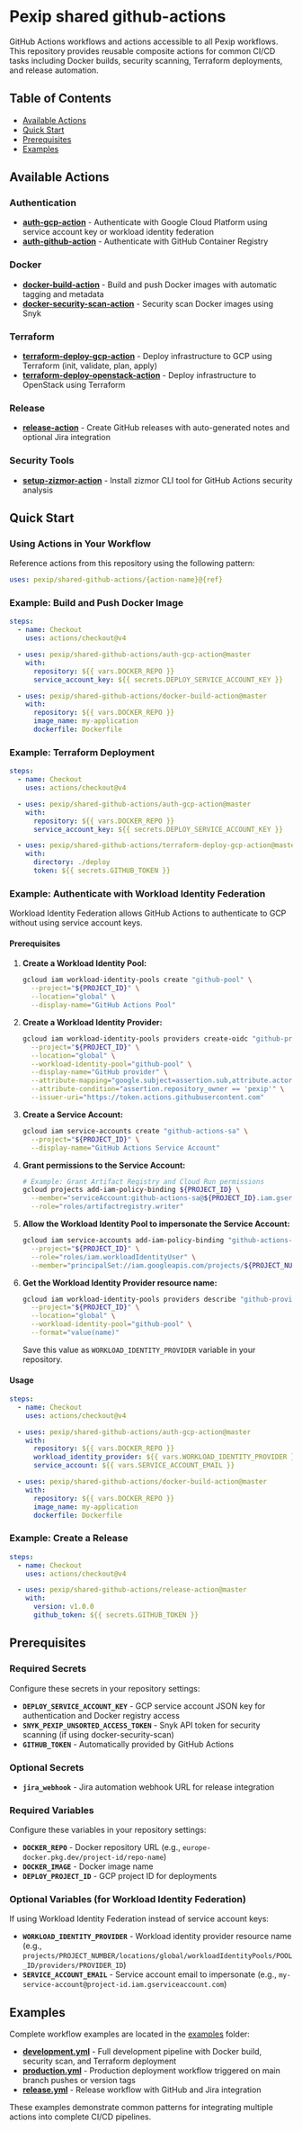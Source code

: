 # Pexip shared github-actions

GitHub Actions workflows and actions accessible to all Pexip workflows. This repository provides reusable composite actions for common CI/CD tasks including Docker builds, security scanning, Terraform deployments, and release automation.

## Table of Contents

- [Available Actions](#available-actions)
- [Quick Start](#quick-start)
- [Prerequisites](#prerequisites)
- [Examples](#examples)

## Available Actions

### Authentication

- **[auth-gcp-action](auth-gcp-action)** - Authenticate with Google Cloud Platform using service account key or workload identity federation
- **[auth-github-action](auth-github-action)** - Authenticate with GitHub Container Registry

### Docker

- **[docker-build-action](docker-build-action)** - Build and push Docker images with automatic tagging and metadata
- **[docker-security-scan-action](docker-security-scan-action)** - Security scan Docker images using Snyk

### Terraform

- **[terraform-deploy-gcp-action](terraform-deploy-gcp-action)** - Deploy infrastructure to GCP using Terraform (init, validate, plan, apply)
- **[terraform-deploy-openstack-action](terraform-deploy-openstack-action)** - Deploy infrastructure to OpenStack using Terraform

### Release

- **[release-action](release-action)** - Create GitHub releases with auto-generated notes and optional Jira integration

### Security Tools

- **[setup-zizmor-action](setup-zizmor-action)** - Install zizmor CLI tool for GitHub Actions security analysis

## Quick Start

### Using Actions in Your Workflow

Reference actions from this repository using the following pattern:

```yaml
uses: pexip/shared-github-actions/{action-name}@{ref}
```

### Example: Build and Push Docker Image

```yaml
steps:
  - name: Checkout
    uses: actions/checkout@v4

  - uses: pexip/shared-github-actions/auth-gcp-action@master
    with:
      repository: ${{ vars.DOCKER_REPO }}
      service_account_key: ${{ secrets.DEPLOY_SERVICE_ACCOUNT_KEY }}

  - uses: pexip/shared-github-actions/docker-build-action@master
    with:
      repository: ${{ vars.DOCKER_REPO }}
      image_name: my-application
      dockerfile: Dockerfile
```

### Example: Terraform Deployment

```yaml
steps:
  - name: Checkout
    uses: actions/checkout@v4

  - uses: pexip/shared-github-actions/auth-gcp-action@master
    with:
      repository: ${{ vars.DOCKER_REPO }}
      service_account_key: ${{ secrets.DEPLOY_SERVICE_ACCOUNT_KEY }}

  - uses: pexip/shared-github-actions/terraform-deploy-gcp-action@master
    with:
      directory: ./deploy
      token: ${{ secrets.GITHUB_TOKEN }}
```

### Example: Authenticate with Workload Identity Federation

Workload Identity Federation allows GitHub Actions to authenticate to GCP without using service account keys.

#### Prerequisites

1. **Create a Workload Identity Pool:**
   ```bash
   gcloud iam workload-identity-pools create "github-pool" \
     --project="${PROJECT_ID}" \
     --location="global" \
     --display-name="GitHub Actions Pool"
   ```

2. **Create a Workload Identity Provider:**
   ```bash
   gcloud iam workload-identity-pools providers create-oidc "github-provider" \
     --project="${PROJECT_ID}" \
     --location="global" \
     --workload-identity-pool="github-pool" \
     --display-name="GitHub provider" \
     --attribute-mapping="google.subject=assertion.sub,attribute.actor=assertion.actor,attribute.repository=assertion.repository,attribute.repository_owner=assertion.repository_owner" \
     --attribute-condition="assertion.repository_owner == 'pexip'" \
     --issuer-uri="https://token.actions.githubusercontent.com"
   ```

3. **Create a Service Account:**
   ```bash
   gcloud iam service-accounts create "github-actions-sa" \
     --project="${PROJECT_ID}" \
     --display-name="GitHub Actions Service Account"
   ```

4. **Grant permissions to the Service Account:**
   ```bash
   # Example: Grant Artifact Registry and Cloud Run permissions
   gcloud projects add-iam-policy-binding ${PROJECT_ID} \
     --member="serviceAccount:github-actions-sa@${PROJECT_ID}.iam.gserviceaccount.com" \
     --role="roles/artifactregistry.writer"
   ```

5. **Allow the Workload Identity Pool to impersonate the Service Account:**
   ```bash
   gcloud iam service-accounts add-iam-policy-binding "github-actions-sa@${PROJECT_ID}.iam.gserviceaccount.com" \
     --project="${PROJECT_ID}" \
     --role="roles/iam.workloadIdentityUser" \
     --member="principalSet://iam.googleapis.com/projects/${PROJECT_NUMBER}/locations/global/workloadIdentityPools/github-pool/attribute.repository/pexip/REPOSITORY_NAME"
   ```

6. **Get the Workload Identity Provider resource name:**
   ```bash
   gcloud iam workload-identity-pools providers describe "github-provider" \
     --project="${PROJECT_ID}" \
     --location="global" \
     --workload-identity-pool="github-pool" \
     --format="value(name)"
   ```
   Save this value as `WORKLOAD_IDENTITY_PROVIDER` variable in your repository.

#### Usage

```yaml
steps:
  - name: Checkout
    uses: actions/checkout@v4

  - uses: pexip/shared-github-actions/auth-gcp-action@master
    with:
      repository: ${{ vars.DOCKER_REPO }}
      workload_identity_provider: ${{ vars.WORKLOAD_IDENTITY_PROVIDER }}
      service_account: ${{ vars.SERVICE_ACCOUNT_EMAIL }}

  - uses: pexip/shared-github-actions/docker-build-action@master
    with:
      repository: ${{ vars.DOCKER_REPO }}
      image_name: my-application
      dockerfile: Dockerfile
```

### Example: Create a Release

```yaml
steps:
  - name: Checkout
    uses: actions/checkout@v4

  - uses: pexip/shared-github-actions/release-action@master
    with:
      version: v1.0.0
      github_token: ${{ secrets.GITHUB_TOKEN }}
```

## Prerequisites

### Required Secrets

Configure these secrets in your repository settings:

- **`DEPLOY_SERVICE_ACCOUNT_KEY`** - GCP service account JSON key for authentication and Docker registry access
- **`SNYK_PEXIP_UNSORTED_ACCESS_TOKEN`** - Snyk API token for security scanning (if using docker-security-scan)
- **`GITHUB_TOKEN`** - Automatically provided by GitHub Actions

### Optional Secrets

- **`jira_webhook`** - Jira automation webhook URL for release integration

### Required Variables

Configure these variables in your repository settings:

- **`DOCKER_REPO`** - Docker repository URL (e.g., `europe-docker.pkg.dev/project-id/repo-name`)
- **`DOCKER_IMAGE`** - Docker image name
- **`DEPLOY_PROJECT_ID`** - GCP project ID for deployments

### Optional Variables (for Workload Identity Federation)

If using Workload Identity Federation instead of service account keys:

- **`WORKLOAD_IDENTITY_PROVIDER`** - Workload identity provider resource name (e.g., `projects/PROJECT_NUMBER/locations/global/workloadIdentityPools/POOL_ID/providers/PROVIDER_ID`)
- **`SERVICE_ACCOUNT_EMAIL`** - Service account email to impersonate (e.g., `my-service-account@project-id.iam.gserviceaccount.com`)

## Examples

Complete workflow examples are located in the [examples](examples) folder:

- **[development.yml](examples/development.yml)** - Full development pipeline with Docker build, security scan, and Terraform deployment
- **[production.yml](examples/production.yml)** - Production deployment workflow triggered on main branch pushes or version tags
- **[release.yml](examples/release.yml)** - Release workflow with GitHub and Jira integration

These examples demonstrate common patterns for integrating multiple actions into complete CI/CD pipelines.
